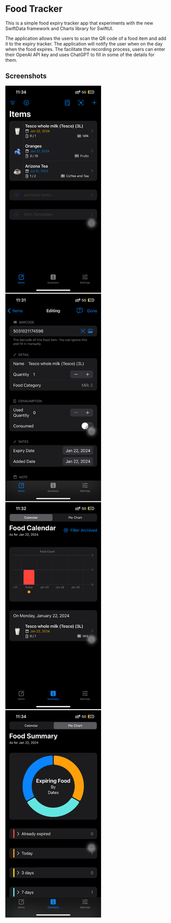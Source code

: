 # Food Tracker

This is a simple food expiry tracker app that experiments with the new SwiftData framework and Charts library for SwiftUI.

The application allows the users to scan the QR code of a food item and add it to the expiry tracker. The application will notify the user when on the day when the food expires. The facilitate the recording process, users can enter their OpenAI API key and uses ChatGPT to fill in some of the details for them. 


## Screenshots

<img src="./screenshots/list_view.png" width="300" alt="list view" /> <img src="./screenshots/edit_view.png" width="300" alt="edit view" /> <img src="./screenshots/calendar_view.png" width="300" alt="calendar view" /> <img src="./screenshots/pie_char_view.png" width="300" alt="pie chart view" />

